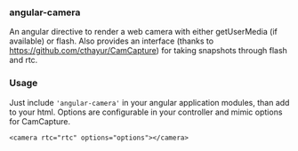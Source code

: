 ### angular-camera
An angular directive to render a web camera with either getUserMedia (if available) or flash. Also provides an interface (thanks to https://github.com/cthayur/CamCapture) for taking snapshots through flash and rtc.

### Usage
Just include `'angular-camera'` in your angular application modules, than add to your html. Options are configurable in your controller and mimic options for CamCapture.

`<camera
	rtc="rtc"
	options="options"></camera>`